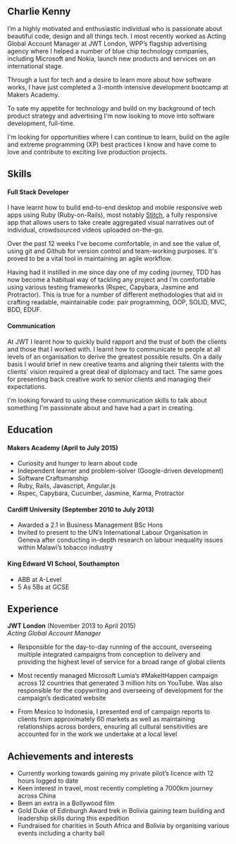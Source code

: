 ## Charlie Kenny

I’m a highly motivated and enthusiastic individual who is passionate about beautiful code, design and all things tech. I most recently worked as Acting Global Account Manager at JWT London, WPP’s flagship advertising agency where I helped a number of blue chip technology companies, including Microsoft and Nokia, launch new products and services on an international stage. 

Through a lust for tech and a desire to learn more about how software works, I have just completed a 3-month intensive development bootcamp at Makers Academy.

To sate my appetite for technology and build on my background of tech product strategy and advertising I'm now looking to move into software development, full-time.

I'm looking for opportunities where I can continue to learn, build on the agile and extreme programming (XP) best practices I know and have come to love and contribute to exciting live production projects.

## Skills

#### Full Stack Developer

I have learnt how to build end-to-end desktop and mobile responsive web apps using Ruby (Ruby-on-Rails), most notably [Stitch](http://stitchvid.herokuapp.com/), a fully responsive app that allows users to take create aggregated visual narratives out of individual, crowdsourced videos uploaded on-the-go.

Over the past 12 weeks I've become comfortable, in and see the value of, using git and Github for version control and team-working purposes. It's proved to be a vital tool in maintaining an agile workflow.

Having had it instilled in me since day one of my coding journey, TDD has now become a habitual way of tackling any project and I'm comfortable using various testing frameworks (Rspec, Capybara, Jasmine and Protractor). This is true for a number of different methodologies that aid in crafting readable, maintainable code: pair programming, OOP, SOLID, MVC, BDD, EDUF.

#### Communication

At JWT I learnt how to quickly build rapport and the trust of both the clients and those that I worked with. I learnt how to communicate to people at all levels of an organisation to derive the greatest possible results. On a daily basis I would brief in new creative teams and aligning their talents with the clients' vision required a great deal of diplomacy and tact.
The same goes for presenting back creative work to senior clients and managing their expectations.

I'm looking forward to using these communication skills to talk about something I'm passionate about and have had a part in creating. 

## Education

#### Makers Academy (April to July 2015)

- Curiosity and hunger to learn about code
- Independent learner and problem-solver (Google-driven development)
- Software Craftsmanship
- Ruby, Rails, Javascript, Angular.js
- Rspec, Capybara, Cucumber, Jasmine, Karma, Protractor

#### Cardiff University (September 2010 to July 2013)

- Awarded a 2.1 in Business Management BSc Hons
- Invited to present to the UN’s International Labour Organisation in Geneva after conducting in-depth research on labour inequality issues within Malawi’s tobacco industry

#### King Edward VI School, Southampton

- ABB at A-Level
- 5 As 5Bs at GCSE

## Experience

**JWT London** (November 2013 to April 2015)    
*Acting Global Account Manager* 

* Responsible for the day-to-day running of the account, overseeing multiple integrated campaigns from conception to delivery and providing the highest level of service for a broad range of global clients 

*	Most recently managed Microsoft Lumia’s #MakeItHappen campaign across 12 countries that generated 3 million hits on YouTube. Was also responsible for the copywriting and overseeing of development for the campaign’s dedicated website

*	From Mexico to Indonesia, I presented end of campaign reports to clients from approximately 60 markets as well as maintaining relationships across borders, ensuring all cultural sensitivities are accounted for in the work we undertake at a local level

## Achievements and interests
- Currently working towards gaining my private pilot’s licence with 12 hours logged to date
-	Keen interest in travel, most recently completing a 7000km journey across China
- Been an extra in a Bollywood film
- Gold Duke of Edinburgh Award trek in Bolivia gaining team building and leadership skills during this expedition 
- Fundraised for charities in South Africa and Bolivia by organising various events including a charity ball
